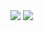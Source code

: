 <div>
  <img src="https://img.shields.io/badge/C Sharp-239120?style=flat-square&logo=C Sharp&logoColor=white"/>
  <img src="https://img.shields.io/badge/Unity-FFFFFF?style=flat-square&logo=Unity&logoColor=black"/>
</div>
